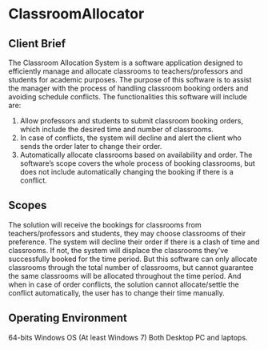 # ClassroomAllocator

## Client Brief

The Classroom Allocation System is a software application designed to efficiently manage and allocate classrooms to teachers/professors and students
for academic purposes. The purpose of this software is to assist the manager with the process of handling classroom booking orders and avoiding schedule
conflicts. The functionalities this software will include are:
1. Allow professors and students to submit classroom booking orders, which include the desired time and number of classrooms.
2. In case of conflicts, the system will decline and alert the client who sends the order later to change their order.
3. Automatically allocate classrooms based on availability and order.
The software’s scope covers the whole process of booking classrooms, but does not include automatically changing the booking if there is a conflict.

## Scopes

The solution will receive the bookings for classrooms from teachers/professors and students, they may choose classrooms of their preference.
The system will decline their order if there is a clash of time and classrooms. If not, the system will displace the classrooms they’ve successfully
booked for the time period. But this software can only allocate classrooms through the total number of classrooms, but cannot guarantee the same classrooms
will be allocated throughout the time period. And when in case of order conflicts, the solution cannot allocate/settle the conflict automatically, the user
has to change their time manually.

## Operating Environment

64-bits Windows OS (At least Windows 7)
Both Desktop PC and laptops.
